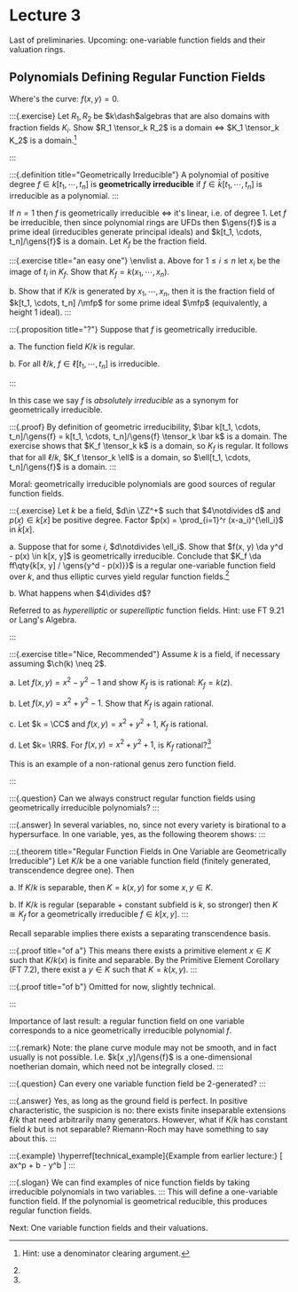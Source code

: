 # Lecture 3

Last of preliminaries.
Upcoming: one-variable function fields and their valuation rings.


## Polynomials Defining Regular Function Fields
Where's the curve: $f(x, y) = 0$.

:::{.exercise}
Let $R_1, R_2$ be $k\dash$algebras that are also domains with fraction fields $K_i$.
Show $R_1 \tensor_k R_2$ is a domain $\iff$ $K_1 \tensor_k K_2$ is a domain.[^hint_for_exc1]

[^hint_for_exc1]: Hint: use a denominator clearing argument.

:::

:::{.definition title="Geometrically Irreducible"}
A polynomial of positive degree $f\in k[t_1, \cdots, t_n]$ is **geometrically irreducible** if $f\in \bar k[t_1, \cdots, t_n]$ is irreducible as a polynomial.
:::

If $n=1$ then $f$ is geometrically irreducible $\iff$ it's linear, i.e. of degree 1.
Let $f$ be irreducible, then since polynomial rings are UFDs then $\gens{f}$ is a prime ideal (irreducibles generate principal ideals) and $k[t_1, \cdots, t_n]/\gens{f}$ is a domain.
Let $K_f$ be the fraction field.

:::{.exercise title="an easy one"}
\envlist
a. Above for $1\leq i \leq n$ let $x_i$ be the image of $t_i$ in $K_f$.
  Show that $K_f = k(x_1, \cdots, x_n)$.

b. Show that if $K/k$ is generated by $x_1, \cdots, x_n$, then it is the fraction field of $k[t_1, \cdots, t_n] /\mfp$ for some prime ideal $\mfp$ (equivalently, a height 1 ideal).
:::

:::{.proposition title="?"}
Suppose that $f$ is geometrically irreducible.

a. The function field $K/k$ is regular.

b. For all $\ell/k$, $f\in \ell[t_1, \cdots, t_n]$ is irreducible.

:::

In this case we say $f$ is *absolutely irreducible* as a synonym for geometrically irreducible.

:::{.proof}
By definition of geometric irreducibility, $\bar k[t_1, \cdots, t_n]/\gens{f} = k[t_1, \cdots, t_n]/\gens{f} \tensor_k \bar k$ is a domain.
The exercise shows that $K_f \tensor_k k$ is a domain, so $K_f$ is regular.
It follows that for all $\ell/k$, $K_f \tensor_k \ell$ is a domain, so $\ell[t_1, \cdots, t_n]/\gens{f}$ is a domain.
:::

Moral: geometrically irreducible polynomials are good sources of regular function fields.

:::{.exercise}
Let $k$ be a field, $d\in \ZZ^+$ such that $4\notdivides d$ and $p(x) \in k[x]$ be positive degree.
Factor $p(x) = \prod_{i=1}^r (x-a_i)^{\ell_i}$ in $\bar k[x]$.

a. Suppose that for some $i$, $d\notdivides \ell_i$. 
  Show that $f(x, y) \da y^d - p(x) \in k[x, y]$ is geometrically irreducible.
  Conclude that $K_f \da ff\qty{k[x, y] / \gens{y^d - p(x)}}$ is a regular one-variable function field over $k$, and thus elliptic curves yield regular function fields.[^hint_and_comment_on_exercise]

b. What happens when $4\divides d$?

[^hint_and_comment_on_exercise]: 
Referred to as *hyperelliptic* or *superelliptic* function fields.
Hint: use FT 9.21 or Lang's Algebra.

:::


:::{.exercise title="Nice, Recommended"}
Assume $k$ is a field, if necessary assuming $\ch(k) \neq 2$.

a. Let $f(x, y) = x^2 - y^2 -1$ and show $K_f$ is is rational: $K_f = k(z)$.

b. Let $f(x, y) = x^2 + y^2 - 1$.
  Show that $K_f$ is again rational.

c. Let $k = \CC$ and $f(x, y) = x^2 + y^2 + 1$, $K_f$ is rational.

d. Let $k= \RR$.
  For $f(x ,y) = x^2 + y^2 + 1$, is $K_f$ rational?[^example_genus_zero]

[^example_genus_zero]: 
This is an example of a non-rational genus zero function field.

:::

:::{.question}
Can we always construct regular function fields using geometrically irreducible polynomials?
:::

:::{.answer}
In several variables, no, since not every variety is birational to a hypersurface.
In one variable, yes, as the following theorem shows:
:::


:::{.theorem title="Regular Function Fields in One Variable are Geometrically Irreducible"}
Let $K/k$ be a one variable function field (finitely generated, transcendence degree one). 
Then

a. If $K/k$ is separable, then $K = k(x, y)$ for some $x, y\in K$.

b. If $K/k$ is regular (separable + constant subfield is $k$, so stronger) then $K \cong K_f$ for a geometrically irreducible $f\in k[x ,y]$.
:::

Recall separable implies there exists a separating transcendence basis.

:::{.proof title="of a"}
This means there exists a primitive element $x\in K$ such that $K/k(x)$ is finite and separable.
By the Primitive Element Corollary (FT 7.2), there exist a $y\in K$ such that $K = k(x, y)$.
:::

:::{.proof title="of b"}
Omitted for now, slightly technical.

:::

Importance of last result: a regular function field on one variable corresponds to a nice geometrically irreducible polynomial $f$.

:::{.remark}
Note: the plane curve module may not be smooth, and in fact usually is not possible.
I.e. $k[x ,y]/\gens{f}$ is a one-dimensional noetherian domain, which need not be integrally closed.
:::

:::{.question}
Can every one variable function field be 2-generated?
:::

:::{.answer}
Yes, as long as the ground field is perfect.
In positive characteristic, the suspicion is no: there exists finite inseparable extensions $\ell/k$ that need arbitrarily many generators.
However, what if $K/k$ has constant field $k$ but is not separable?
Riemann-Roch may have something to say about this.
:::


:::{.example}
\hyperref[technical_example]{Example from earlier lecture:}
\[
ax^p + b - y^b
\]
:::


:::{.slogan}
We can find examples of nice function fields by taking irreducible polynomials in two variables.
:::
This will define a one-variable function field.
If the polynomial is geometrical reducible, this produces regular function fields.

Next:
One variable function fields and their valuations.




